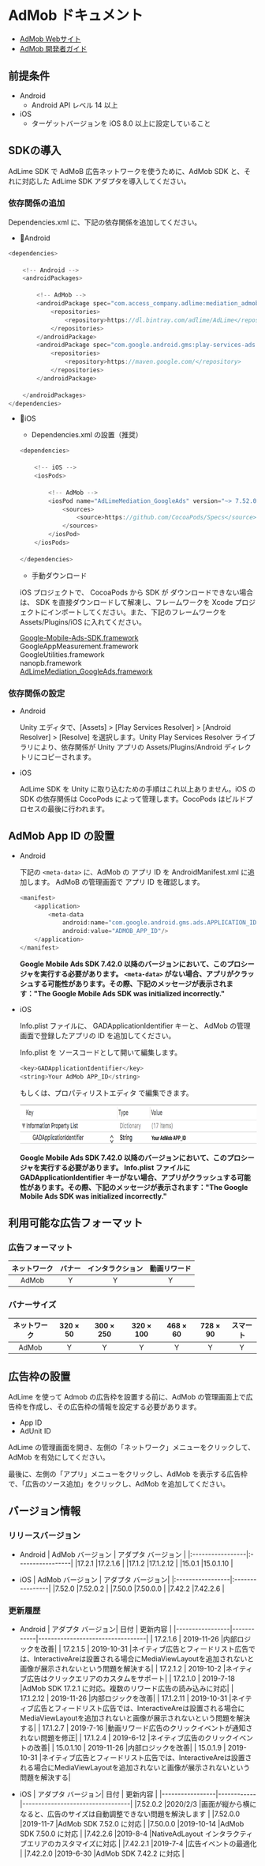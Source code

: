 # AdMob ドキュメント
- [AdMob Webサイト](https://developers.google.com/admob/)
- [AdMob 開発者ガイド](https://developers.google.com/admob/unity/start)

## 前提条件
- Android
    - Android API レベル 14 以上
- iOS
    - ターゲットバージョンを iOS 8.0 以上に設定していること

## SDKの導入
AdLime SDK で AdMoB 広告ネットワークを使うために、AdMob SDK と、それに対応した AdLime SDK アダプタを導入してください。

### 依存関係の追加
Dependencies.xml に、下記の依存関係を追加してください。
- Android
```csharp
<dependencies>

    <!-- Android -->
    <androidPackages>

        <!-- AdMob -->
        <androidPackage spec="com.access_company.adlime:mediation_admob:15.0.1.10">
            <repositories>
                <repository>https://dl.bintray.com/adlime/AdLime</repository>
            </repositories>
        </androidPackage>
        <androidPackage spec="com.google.android.gms:play-services-ads:15.0.1">
            <repositories>
                <repository>https://maven.google.com/</repository>
            </repositories>
        </androidPackage>

    </androidPackages>
</dependencies>
```

- iOS
    - Dependencies.xml の設置（推奨）
    ```csharp
    <dependencies>

        <!-- iOS -->
        <iosPods>
        
            <!-- AdMob -->
            <iosPod name="AdLimeMediation_GoogleAds" version="~> 7.52.0.2">
                <sources>
                    <source>https://github.com/CocoaPods/Specs</source>
                </sources>
            </iosPod>
        </iosPods>

    </dependencies>
    ```

    - 手動ダウンロード

    iOS プロジェクトで、 CocoaPods から SDK が ダウンロードできない場合は、 SDK を直接ダウンロードして解凍し、フレームワークを Xcode プロジェクトにインポートしてください。また、下記のフレームワークを Assets/Plugins/iOS に入れてください。
    
    [Google-Mobile-Ads-SDK.framework](https://developers.google.cn/admob/ios/download)<br>
    GoogleAppMeasurement.framework<br>
    GoogleUtilities.framework<br>
    nanopb.framework<br>
    [AdLimeMediation_GoogleAds.framework](https://github.com/Ham-mer/AdLime-iOS-Pub/raw/master/DownloadZip/AdLimeMediation_GoogleAds/7.52.0.2.zip)

### 依存関係の設定
- Android

    Unity エディタで、[Assets] > [Play Services Resolver] > [Android Resolver] > [Resolve] を選択します。Unity Play Services Resolver ライブラリにより、依存関係が Unity アプリの Assets/Plugins/Android ディレクトリにコピーされます。

- iOS

    AdLime SDK を Unity に取り込むための手順はこれ以上ありません。iOS の SDK の依存関係は CocoPods によって管理します。CocoPods はビルドプロセスの最後に行われます。

##  AdMob App ID の設置
- Android

   下記の `<meta-data>` に、AdMob の アプリ ID を AndroidManifest.xml に追加します。 AdMoB の管理画面で アプリ ID を確認します。
    ```java
    <manifest>
        <application>
            <meta-data
                android:name="com.google.android.gms.ads.APPLICATION_ID"
                android:value="ADMOB_APP_ID"/>
        </application>
    </manifest>
    ```
    **Google Mobile Ads SDK 7.42.0 以降のバージョンにおいて、このプロシージャを実行する必要があります。 `<meta-data>` がない場合、アプリがクラッシュする可能性があります。その際、下記のメッセージが表示されます："The Google Mobile Ads SDK was initialized incorrectly."**
- iOS

    Info.plist ファイルに、 GADApplicationIdentifier キーと、 AdMob の管理画面で登録したアプリの ID を追加してください。

    Info.plist を ソースコードとして開いて編集します。
    ```objectivec
    <key>GADApplicationIdentifier</key>
    <string>Your AdMob APP_ID</string>
    ```

    もしくは、プロパティリストエディタ で編集できます。

    <img src="./../images/ios/mediation_admob_app_id_plist.png" height="80"/>

    **Google Mobile Ads SDK 7.42.0 以降のバージョンにおいて、このプロシージャを実行する必要があります。 Info.plist ファイルに GADApplicationIdentifier キーがない場合、アプリがクラッシュする可能性があります。その際、下記のメッセージが表示されます："The Google Mobile Ads SDK was initialized incorrectly."**

## 利用可能な広告フォーマット

### 広告フォーマット
|ネットワーク|バナー   |インタラクション         |動画リワード |
|:-----:|:----:|:----------:|:------:|
|AdMob  |Y     | Y          |Y       |

### バナーサイズ
|ネットワーク  |320 × 50  |300 × 250   |320 × 100  |468 × 60  |728 × 90  |スマート    |
|:-------:|:------:|:--------:|:-------:|:------:|:------:|:-------:|
|AdMob    |Y       |Y         |Y        |Y       |Y       |Y        |

## 広告枠の設置
AdLime を使って Admob の広告枠を設置する前に、AdMob の管理画面上で広告枠を作成し、その広告枠の情報を設定する必要があります。

- App ID  
- AdUnit ID

AdLime の管理画面を開き、左側の「ネットワーク」メニューをクリックして、AdMob を有効にしてください。

最後に、左側の「アプリ」メニューをクリックし、AdMob を表示する広告枠で、「広告のソース追加」をクリックし、AdMob を追加してください。

## バージョン情報

### リリースバージョン
- Android
    | AdMob バージョン   | アダプタ バージョン |
    |:-----------------|:-----------------|
    |17.2.1            |17.2.1.6          |
    |17.1.2            |17.1.2.12         |
    |15.0.1            |15.0.1.10         |

- iOS
    | AdMob バージョン   | アダプタ バージョン|
    |:-----------------|:----------------|
    |7.52.0            |7.52.0.2         |
    |7.50.0            |7.50.0.0         |
    |7.42.2            |7.42.2.6         |

### 更新履歴
- Android
    | アダプタ バージョン| 日付       | 更新内容                              |
    |-----------------|------------|----------------------------------|
    | 17.2.1.6   | 2019-11-26 |内部ロジックを改善|
    | 17.2.1.5   | 2019-10-31 |ネイティブ広告とフィードリスト広告では、InteractiveAreは設置される場合にMediaViewLayoutを追加されないと画像が展示されないという問題を解決する|
    | 17.2.1.2   | 2019-10-2  |ネイティブ広告はクリックエリアのカスタムをサポート|
    | 17.2.1.0   | 2019-7-18  |AdMob SDK 17.2.1 に対応。複数のリワード広告の読み込みに対応|
    | 17.1.2.12  | 2019-11-26 |内部ロジックを改善|
    | 17.1.2.11  | 2019-10-31 |ネイティブ広告とフィードリスト広告では、InteractiveAreは設置される場合にMediaViewLayoutを追加されないと画像が展示されないという問題を解決する|
    | 17.1.2.7   | 2019-7-16  |動画リワード広告のクリックイベントが通知されない問題を修正|
    | 17.1.2.4   | 2019-6-12  |ネイティブ広告のクリックイベントの改善|
    | 15.0.1.10  | 2019-11-26 |内部ロジックを改善|
    | 15.0.1.9   | 2019-10-31 |ネイティブ広告とフィードリスト広告では、InteractiveAreは設置される場合にMediaViewLayoutを追加されないと画像が展示されないという問題を解決する|

- iOS
    | アダプタ バージョン| 日付       | 更新内容                              |
    |-----------------|------------|----------------------------------|
    |7.52.0.2         |2020/2/3    |画面が縦から横になると、広告のサイズは自動調整できない問題を解決します  |
    |7.52.0.0         |2019-11-7   |AdMob SDK 7.52.0 に対応 |
    |7.50.0.0         |2019-10-14  |AdMob SDK 7.50.0 に対応 |
    |7.42.2.6         |2019-8-4    |NativeAdLayout インタラクティブエリアのカスタマイズに対応 |
    |7.42.2.1         |2019-7-4    |広告イベントの最適化 |
    |7.42.2.0         |2019-6-30   |AdMob SDK 7.42.2 に対応 |
